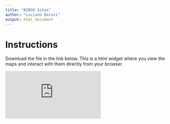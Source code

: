 ```yaml
---
title: "BINGO Sites"
author: "Luciano Barosi"
output: html_document
---
```


# Instructions

Download the file in the link below. This is a html widget where you view the maps and interact with them directly from your browser.

![Campanha-01](https://github.com/lbarosi/BINGO/blob/master/VisitedSites/READMEvisited.html)
